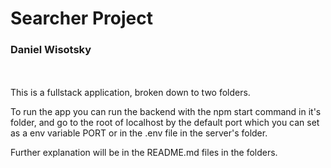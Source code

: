 # Searcher Project
### Daniel Wisotsky
\
\
This is a fullstack application, broken down to two folders.

To run the app you can run the backend with the npm start command in it's folder,
and go to the root of localhost by the default port which you can set as a env variable PORT
or in the .env file in the server's folder.

Further explanation will be in the README.md files in the folders.
